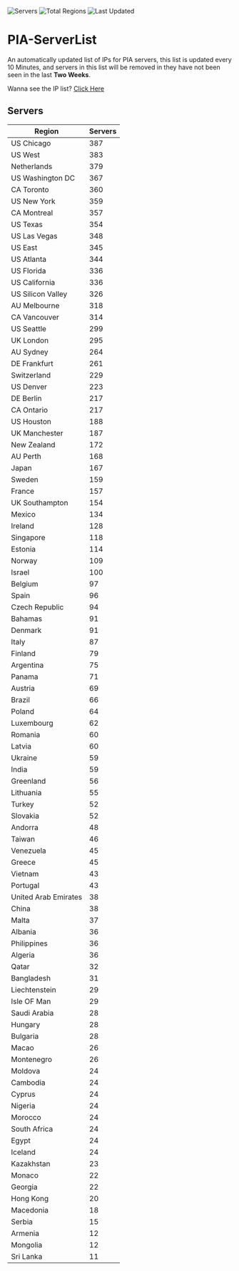 ![Servers](https://img.shields.io/badge/Servers-12,263-darkgreen)
![Total Regions](https://img.shields.io/badge/Total_Regions-97-darkgreen)
![Last Updated](https://img.shields.io/badge/Last_Updated-December_16_2024_02:31_EST-darkgreen)

# PIA-ServerList
An automatically updated list of IPs for PIA servers, this list is updated every 10 Minutes, and servers in this list will be removed in they have not been seen in the last **Two Weeks**.

Wanna see the IP list? [Click Here](./servers.json)

## Servers
| Region               | Servers |
|----------------------|---------|
| US Chicago | 387 |
| US West | 383 |
| Netherlands | 379 |
| US Washington DC | 367 |
| CA Toronto | 360 |
| US New York | 359 |
| CA Montreal | 357 |
| US Texas | 354 |
| US Las Vegas | 348 |
| US East | 345 |
| US Atlanta | 344 |
| US Florida | 336 |
| US California | 336 |
| US Silicon Valley | 326 |
| AU Melbourne | 318 |
| CA Vancouver | 314 |
| US Seattle | 299 |
| UK London | 295 |
| AU Sydney | 264 |
| DE Frankfurt | 261 |
| Switzerland | 229 |
| US Denver | 223 |
| DE Berlin | 217 |
| CA Ontario | 217 |
| US Houston | 188 |
| UK Manchester | 187 |
| New Zealand | 172 |
| AU Perth | 168 |
| Japan | 167 |
| Sweden | 159 |
| France | 157 |
| UK Southampton | 154 |
| Mexico | 134 |
| Ireland | 128 |
| Singapore | 118 |
| Estonia | 114 |
| Norway | 109 |
| Israel | 100 |
| Belgium | 97 |
| Spain | 96 |
| Czech Republic | 94 |
| Bahamas | 91 |
| Denmark | 91 |
| Italy | 87 |
| Finland | 79 |
| Argentina | 75 |
| Panama | 71 |
| Austria | 69 |
| Brazil | 66 |
| Poland | 64 |
| Luxembourg | 62 |
| Romania | 60 |
| Latvia | 60 |
| Ukraine | 59 |
| India | 59 |
| Greenland | 56 |
| Lithuania | 55 |
| Turkey | 52 |
| Slovakia | 52 |
| Andorra | 48 |
| Taiwan | 46 |
| Venezuela | 45 |
| Greece | 45 |
| Vietnam | 43 |
| Portugal | 43 |
| United Arab Emirates | 38 |
| China | 38 |
| Malta | 37 |
| Albania | 36 |
| Philippines | 36 |
| Algeria | 36 |
| Qatar | 32 |
| Bangladesh | 31 |
| Liechtenstein | 29 |
| Isle OF Man | 29 |
| Saudi Arabia | 28 |
| Hungary | 28 |
| Bulgaria | 28 |
| Macao | 26 |
| Montenegro | 26 |
| Moldova | 24 |
| Cambodia | 24 |
| Cyprus | 24 |
| Nigeria | 24 |
| Morocco | 24 |
| South Africa | 24 |
| Egypt | 24 |
| Iceland | 24 |
| Kazakhstan | 23 |
| Monaco | 22 |
| Georgia | 22 |
| Hong Kong | 20 |
| Macedonia | 18 |
| Serbia | 15 |
| Armenia | 12 |
| Mongolia | 12 |
| Sri Lanka | 11 |